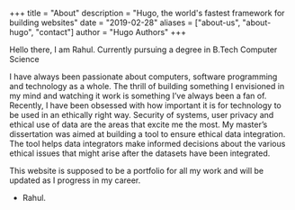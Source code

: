 +++
title = "About"
description = "Hugo, the world's fastest framework for building websites"
date = "2019-02-28"
aliases = ["about-us", "about-hugo", "contact"]
author = "Hugo Authors"
+++

Hello there, I am Rahul. Currently pursuing a degree in B.Tech Computer Science

I have always been passionate about computers, software programming and technology as a whole. The thrill of building something I envisioned in my mind and watching it work is something I’ve always been a fan of. Recently, I have been obsessed with how important it is for technology to be used in an ethically right way. Security of systems, user privacy and ethical use of data are the areas that excite me the most. My master’s dissertation was aimed at building a tool to ensure ethical data integration. The tool helps data integrators make informed decisions about the various ethical issues that might arise after the datasets have been integrated.

This website is supposed to be a portfolio for all my work and will be updated as I progress in my career.

- Rahul.


